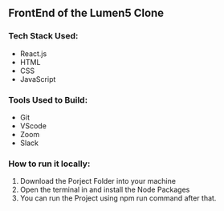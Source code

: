 ## FrontEnd of the Lumen5 Clone
### Tech Stack Used:
* React.js
* HTML
* CSS
* JavaScript
### Tools Used to Build:
* Git
* VScode
* Zoom
* Slack
### How to run it locally:
1. Download the Porject Folder into your machine
2. Open the terminal in and install the Node Packages
3. You can run the Project using npm run command after that.
